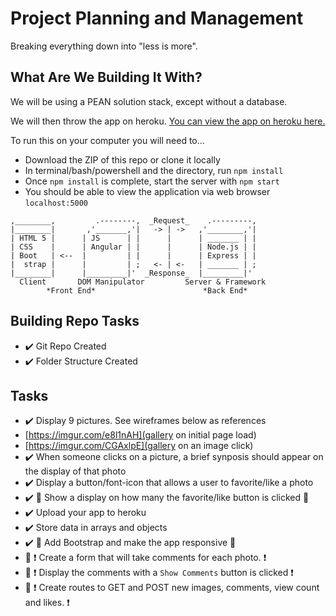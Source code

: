 # Project Planning and Management
Breaking everything down into "less is more".

## What Are We Building It With?
We will be using a PEAN solution stack, except without a database.

We will then throw the app on heroku.
[You can view the app on heroku here.](https://desolate-ocean-90839.herokuapp.com/)

To run this on your computer you will need to...

* Download the ZIP of this repo or clone it locally
* In terminal/bash/powershell and the directory, run `npm install`
* Once `npm install` is complete, start the server with `npm start`
* You should be able to view the application via web browser `localhost:5000`

```          
,________,         .--------,  _Request_    .---------,         
|________|       ,'_______,'|   -> | ->   ,'________,'|        
| HTML 5 |      | JS      | |      |      | _______ | |        
| CSS    |      | Angular | |      |      | Node.js | |        
| Boot   | <--  |         | |      |      | Express | |              
|  strap |      |         | ;   <- | <-   | _______ | ;        
|________|      |_________|'  _Response_  |_________|'         
  Client       DOM Manipulator         Server & Framework
        *Front End*                        *Back End*              
```

## Building Repo Tasks
- :heavy_check_mark: Git Repo Created
- :heavy_check_mark: Folder Structure Created

## Tasks
- :heavy_check_mark: Display 9 pictures. See wireframes below as references
 - [https://imgur.com/e8l1nAH](gallery on initial page load)
 - [https://imgur.com/CGAxlpE](gallery on an image click)
- :heavy_check_mark: When someone clicks on a picture, a brief synposis should appear on the display of that photo
- :heavy_check_mark: Display a button/font-icon that allows a user to favorite/like a photo
- :heavy_check_mark: :red_circle: Show a display on how many the favorite/like button is clicked :red_circle:
- :heavy_check_mark: Upload your app to heroku
- :heavy_check_mark: Store data in arrays and objects
- :heavy_check_mark: :red_circle: Add Bootstrap and make the app responsive :red_circle:
- :black_square_button: :heavy_exclamation_mark: Create a form that will take comments for each photo. :heavy_exclamation_mark:
- :black_square_button: :heavy_exclamation_mark: Display the comments with a `Show Comments` button is clicked :heavy_exclamation_mark:
- :black_square_button: :heavy_exclamation_mark: Create routes to GET and POST new images, comments, view count and likes. :heavy_exclamation_mark:
